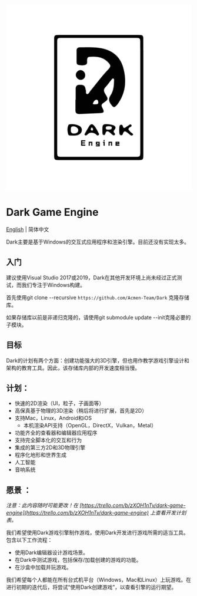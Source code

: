  ![Dark_Logo](./docs/images/Dark_Logo.png)

# Dark Game Engine

[English](./README.md) | 简体中文

Dark主要是基于Windows的交互式应用程序和渲染引擎。目前还没有实现太多。

## 入门

建议使用Visual Studio 2017或2019，Dark在其他开发环境上尚未经过正式测试，而我们专注于Windows构建。

首先使用git clone --recursive `https://github.com/Acmen-Team/Dark` 克隆存储库。

如果存储库以前是非递归克隆的，请使用git submodule update --init克隆必要的子模块。

## 目标
Dark的计划有两个方面：创建功能强大的3D引擎，但也用作教学游戏引擎设计和架构的教育工具。因此，该存储库内部的开发速度相当慢。

## 计划：
- 快速的2D渲染（UI，粒子，子画面等）
- 高保真基于物理的3D渲染（稍后将进行扩展，首先是2D）
- 支持Mac，Linux，Android和iOS
    - 本机渲染API支持（OpenGL，DirectX，Vulkan，Metal）
- 功能齐全的查看器和编辑器应用程序
- 支持完全脚本化的交互和行为
- 集成的第三方2D和3D物理引擎
- 程序化地形和世界生成
- 人工智能
- 音响系统

## 愿景 ：
*注意：此内容随时可能更改！在 [https://trello.com/b/zXOH1nTv/dark-game-engine](https://trello.com/b/zXOH1nTv/dark-game-engine) 上查看开发计划表。*

我们希望使用Dark游戏引擎制作游戏，使用Dark开发进行游戏所需的适当工具。包含以下工作流程：

- 使用Dark编辑器设计游戏场景。
- 在Dark中测试游戏，包括保存/加载创建的游戏的功能。
- 在沙盒中加载并玩游戏。

我们希望每个人都能在所有台式机平台（Windows，Mac和Linux）上玩游戏。在进行初期的迭代后，将尝试“使用Dark创建游戏”，以查看引擎的运行期望。